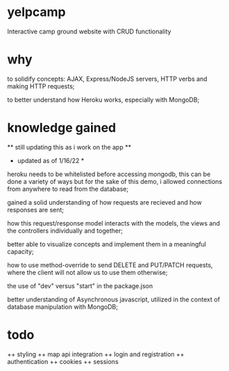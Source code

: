 # yelpcamp
Interactive camp ground website with CRUD functionality
# why
to solidify concepts: AJAX, Express/NodeJS servers, HTTP verbs and making HTTP requests;

to better understand how Heroku works, especially with MongoDB;
# knowledge gained

** still updating this as i work on the app **
* updated as of 1/16/22 *

heroku needs to be whitelisted before accessing mongodb, this can be done a variety of ways
but for the sake of this demo, i allowed connections from anywhere to read from the database;

gained a solid understanding of how requests are recieved and how responses are sent;

how this request/response model interacts with the models, the views and the controllers individually and together;

better able to visualize concepts and implement them in a meaningful capacity;

how to use method-override to send DELETE and PUT/PATCH requests, where the client will not allow us to use them otherwise;

the use of "dev" versus "start" in the package.json

better understanding of Asynchronous javascript, utilized in the context of database manipulation with MongoDB;

# todo
++ styling
++ map api integration
++ login and registration
++ authentication
++ cookies
++ sessions
